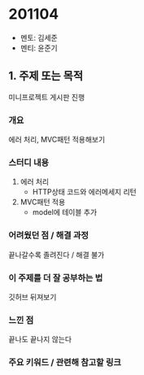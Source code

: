 # 201104

- 멘토: 김세준
- 멘티: 윤준기

## 1. 주제 또는 목적

미니프로젝트 게시판 진행

### 개요

에러 처리, MVC패턴 적용해보기

### 스터디 내용

1. 에러 처리
   - HTTP상태 코드와 에러메세지 리턴
2. MVC패턴 적용
   - model에 테이블 추가

### 어려웠던 점 / 해결 과정

끝나갈수록 졸려진다 / 해결 불가

### 이 주제를 더 잘 공부하는 법

깃허브 뒤져보기

### 느낀 점

끝나도 끝나지 않는다

### 주요 키워드 / 관련해 참고할 링크
